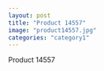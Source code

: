 ```yaml
---
layout: post
title: "Product 14557"
image: "product14557.jpg"
categories: "category1"
---
```

Product 14557
